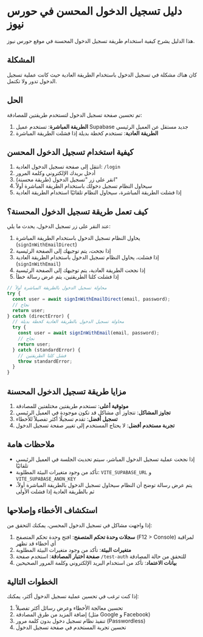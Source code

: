 # دليل تسجيل الدخول المحسن في حورس نيوز

هذا الدليل يشرح كيفية استخدام طريقة تسجيل الدخول المحسنة في موقع حورس نيوز.

## المشكلة

كان هناك مشكلة في تسجيل الدخول باستخدام الطريقة العادية حيث كانت عملية تسجيل الدخول تدور ولا تكتمل.

## الحل

تم تحسين صفحة تسجيل الدخول لتستخدم طريقتين للمصادقة:

1. **الطريقة المباشرة**: تستخدم عميل Supabase جديد مستقل عن العميل الرئيسي
2. **الطريقة العادية**: تستخدم كخطة بديلة إذا فشلت الطريقة المباشرة

## كيفية استخدام تسجيل الدخول المحسن

1. انتقل إلى صفحة تسجيل الدخول العادية: `/login`
2. أدخل بريدك الإلكتروني وكلمة المرور
3. انقر على زر "تسجيل الدخول (طريقة محسنة)"
4. سيحاول النظام تسجيل دخولك باستخدام الطريقة المباشرة أولاً
5. إذا فشلت الطريقة المباشرة، سيحاول النظام تلقائيًا استخدام الطريقة العادية

## كيف تعمل طريقة تسجيل الدخول المحسنة؟

عند النقر على زر تسجيل الدخول، يحدث ما يلي:

1. يحاول النظام تسجيل الدخول باستخدام الطريقة المباشرة (`signInWithEmailDirect`)
2. إذا نجحت، يتم توجيهك إلى الصفحة الرئيسية
3. إذا فشلت، يحاول النظام تسجيل الدخول باستخدام الطريقة العادية (`signInWithEmail`)
4. إذا نجحت الطريقة العادية، يتم توجيهك إلى الصفحة الرئيسية
5. إذا فشلت كلتا الطريقتين، يتم عرض رسالة خطأ

```javascript
// محاولة تسجيل الدخول بالطريقة المباشرة أولاً
try {
  const user = await signInWithEmailDirect(email, password);
  // نجاح
  return user;
} catch (directError) {
  // محاولة تسجيل الدخول بالطريقة العادية كخطة بديلة
  try {
    const user = await signInWithEmail(email, password);
    // نجاح
    return user;
  } catch (standardError) {
    // فشل كلتا الطريقتين
    throw standardError;
  }
}
```

## مزايا طريقة تسجيل الدخول المحسنة

1. **موثوقية أعلى**: تستخدم طريقتين مختلفتين للمصادقة
2. **تجاوز المشاكل**: تتجاوز أي مشاكل قد تكون موجودة في العميل الرئيسي
3. **تسجيل أفضل**: تقدم تسجيلًا أكثر تفصيلاً للأخطاء
4. **تجربة مستخدم أفضل**: لا يحتاج المستخدم إلى تغيير صفحة تسجيل الدخول

## ملاحظات هامة

- إذا نجحت عملية تسجيل الدخول المباشر، سيتم تحديث الجلسة في العميل الرئيسي تلقائيًا
- تأكد من وجود متغيرات البيئة المطلوبة: `VITE_SUPABASE_URL` و `VITE_SUPABASE_ANON_KEY`
- يتم عرض رسالة توضح أن النظام سيحاول تسجيل الدخول بالطريقة المباشرة أولاً، ثم بالطريقة العادية إذا فشلت الأولى

## استكشاف الأخطاء وإصلاحها

إذا واجهت مشاكل في تسجيل الدخول المحسن، يمكنك التحقق من:

1. **سجلات وحدة تحكم المتصفح**: افتح وحدة تحكم المتصفح (F12 > Console) لمراقبة أي أخطاء قد تظهر
2. **متغيرات البيئة**: تأكد من وجود متغيرات البيئة المطلوبة
3. **صفحة اختبار المصادقة**: استخدم صفحة `/test-auth` للتحقق من حالة المصادقة
4. **بيانات الاعتماد**: تأكد من استخدام البريد الإلكتروني وكلمة المرور الصحيحين

## الخطوات التالية

إذا كنت ترغب في تحسين عملية تسجيل الدخول أكثر، يمكنك:

1. تحسين معالجة الأخطاء وعرض رسائل أكثر تفصيلاً
2. إضافة المزيد من طرق المصادقة (مثل Google و Facebook)
3. تنفيذ نظام تسجيل دخول بدون كلمة مرور (Passwordless)
4. تحسين تجربة المستخدم في صفحة تسجيل الدخول
